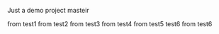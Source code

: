 Just a demo project
masteir

from test1
from test2
from test3
from test4
from test5 test6
from test6
